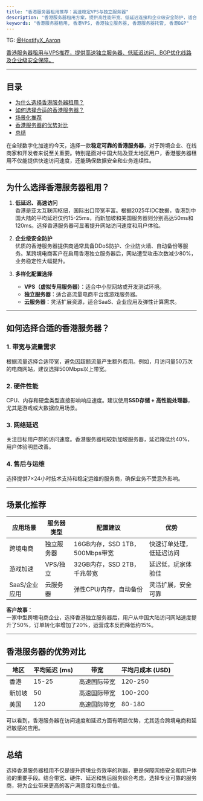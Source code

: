 ```yaml
---
title: "香港服务器租用推荐：高速稳定VPS与独立服务器"
description: "香港服务器租用方案，提供高性能带宽、低延迟连接和企业级安全防护，适合跨境电商、游戏网站、企业应用等场景。"
keywords: "香港服务器租用, 香港VPS, 香港独立服务器, 香港服务器托管, 香港BGP"
---
```


TG: [@HostifyX_Aaron](https://t.me/HostifyX_Aaron)

[香港服务器租用与VPS推荐，提供高速独立服务器、低延迟访问、BGP优化线路及企业级安全保障。](https://www.hostifyx.com/zh/hk-server/) 

---
## 目录

- [为什么选择香港服务器租用？](#为什么选择香港服务器租用)
- [如何选择合适的香港服务器？](#如何选择合适的香港服务器)
- [场景化推荐](#场景化推荐)
- [香港服务器的优势对比](#香港服务器的优势对比)
- [总结](#总结)

在全球数字化加速的今天，选择一款**稳定可靠的香港服务器**，对于跨境企业、在线商家和开发者来说至关重要。特别是面对中国大陆及亚太地区用户，香港服务器租用不仅能提供快速访问速度，还能确保数据安全和业务连续性。

---

## 为什么选择香港服务器租用？

1. **低延迟、高速访问**  
   香港是亚太互联网枢纽，国际出口带宽丰富。根据2025年IDC数据，香港到中国大陆的平均延迟仅约15-25ms，而新加坡和美国服务器则分别高达50ms和120ms。选择香港服务器可显著提升网站访问速度和用户体验。

2. **企业级安全防护**  
   优质的香港服务器提供商通常具备DDoS防护、企业防火墙、自动备份等服务。某跨境电商客户在启用香港独立服务器后，网站遭受攻击次数减少80%，业务稳定性大幅提升。

3. **多样化配置选择**  
   - **VPS（虚拟专用服务器）**：适合中小型网站或开发测试环境。  
   - **独立服务器**：适合高流量电商平台或游戏服务器。  
   - **云服务器**：灵活扩展资源，适合SaaS、企业应用及弹性计算需求。

---

## 如何选择合适的香港服务器？

### 1. 带宽与流量需求
根据流量选择合适带宽，避免因超额流量产生额外费用。例如，月访问量50万次的电商网站，建议选择500Mbps以上带宽。

### 2. 硬件性能
CPU、内存和硬盘类型直接影响响应速度。建议使用**SSD存储 + 高性能处理器**，尤其是游戏或大数据应用场景。

### 3. 网络延迟
关注目标用户群的访问速度。香港服务器相较新加坡服务器，延迟降低约40%，用户体验明显改善。

### 4. 售后与运维
选择提供7×24小时技术支持和稳定运维的服务商，确保业务不受意外影响。

---

## 场景化推荐

| 应用场景 | 服务器类型 | 配置建议 | 优势 |
| -------- | ---------- | -------- | ---- |
| 跨境电商 | 独立服务器 | 16GB内存，SSD 1TB，500Mbps带宽 | 快速订单处理，低延迟访问 |
| 游戏加速 | VPS/独立 | 32GB内存，SSD 2TB，千兆带宽 | 延迟低，玩家体验佳 |
| SaaS/企业应用 | 云服务器 | 弹性CPU/内存，自动备份 | 灵活扩展，安全可靠 |

**客户故事**：  
一家中型跨境电商企业，选择香港独立服务器后，用户从中国大陆访问网站速度提升了50%，订单转化率增加了20%，运营成本反而降低约15%。

---

## 香港服务器的优势对比

| 地区 | 平均延迟 (ms) | 带宽 | 平均月成本 (USD) |
| ---- | ------------- | ---- | ---------------- |
| 香港 | 15-25 | 高速国际带宽 | 120-250 |
| 新加坡 | 50 | 高速国际带宽 | 100-200 |
| 美国 | 120 | 高速国际带宽 | 80-180 |

可以看到，香港服务器在访问速度和延迟方面有明显优势，尤其适合跨境电商和延迟敏感的应用。

---

## 总结

选择香港服务器租用不仅是提升跨境业务效率的利器，更是保障网络安全和用户体验的重要手段。结合带宽、硬件、延迟和售后服务综合考虑，选择专业可靠的服务商，将为企业带来更高的客户满意度和商业价值。


---

